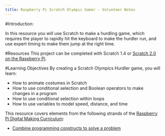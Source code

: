 ```yaml
---
title: Raspberry Pi Scratch Olympic Gamer - Volunteer Notes
---
```


#Introduction:

In this resource you will use Scratch to make a hurdling game, which requires the player to rapidly hit the keyboard to make the hurdler run, and use expert timing to make them jump at the right time.

#Resources
This project can be completed with Scratch 1.4 or [Scratch 2.0 on the Raspberry Pi](https://www.raspberrypi.org/learning/using-scratch2/). 

#Learning Objectives
By creating a Scratch Olympics Hurdler game, you will learn:

+ How to animate costumes in Scratch
+ How to use conditional selection and Boolean operators to make changes in a program
+ How to use conditional selection within loops
+ How to use variables to model speed, distance, and time

This resource covers elements from the following strands of the [Raspberry Pi Digital Making Curriculum](https://www.raspberrypi.org/curriculum/):

+ [Combine programming constructs to solve a problem](https://www.raspberrypi.org/curriculum/programming/builder)


